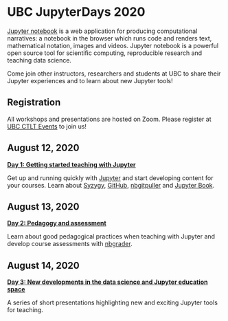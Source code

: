# UBC JupyterDays 2020

[Jupyter notebook](https://jupyter.org) is a web application for producing computational narratives: a notebook in the browser which runs code and renders text, mathematical notation, images and videos. Jupyter notebook is a powerful open source tool for scientific computing, reproducible research and teaching data science.

Come join other instructors, researchers and students at UBC to share their Jupyter experiences and to learn about new Jupyter tools!

## Registration

All workshops and presentations are hosted on Zoom. Please register at [UBC CTLT Events](https://events.ctlt.ubc.ca) to join us!


## August 12, 2020

[**Day 1: Getting started teaching with Jupyter**](schedule/day1.md)

Get up and running quickly with [Jupyter](https://jupyter.org) and start developing content for your courses. Learn about [Syzygy](https://syzygy.ca), [GitHub](https://github.com), [nbgitpuller](https://jupyterhub.github.io/nbgitpuller/) and [Jupyter Book](https://jupyterbook.org).

## August 13, 2020

[**Day 2: Pedagogy and assessment**](schedule/day2.md)

Learn about good pedagogical practices when teaching with Jupyter and develop course assessments with [nbgrader](https://nbgrader.readthedocs.io).

## August 14, 2020

[**Day 3: New developments in the data science and Jupyter education space**](schedule/day3.md)

A series of short presentations highlighting new and exciting Jupyter tools for teaching.

